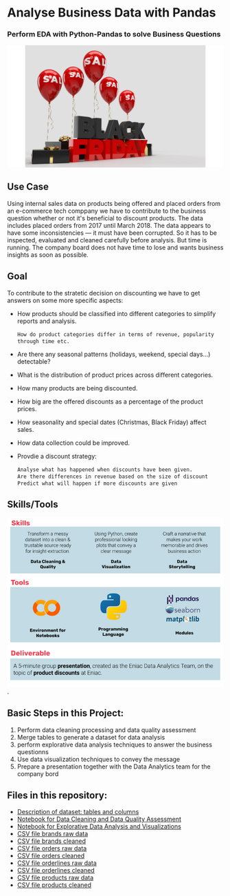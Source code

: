 # Analyse Business Data with Pandas
### Perform EDA with Python-Pandas to solve Business Questions

![](picture_project.png)

## Use Case
Using internal sales data on products being offered and placed orders from an e-commerce tech comppany we have to contribute to the business question whether or not it's beneficial to discount products. The data includes placed orders from 2017 until March 2018. 
The data appears to have some inconsistencies — it must have been corrupted. So it has to be inspected, evaluated and cleaned carefully before analysis. But time is running. The company board does not have time to lose and wants business insights as soon as possible.  

## Goal 
To contribute to the stratetic decision on discounting we have to get answers on some more specific aspects: 
- How products should be classified into different categories to simplify reports and analysis.
      
      How do product categories differ in terms of revenue, popularity through time etc. 
      
- Are there any seasonal patterns (holidays, weekend, special days...) detectable? 
- What is the distribution of product prices across different categories.
- How many products are being discounted.
- How big are the offered discounts as a percentage of the product prices.
- How seasonality and special dates (Christmas, Black Friday) affect sales.
- How data collection could be improved. 
- Provdie a discount strategy: 

      Analyse what has happened when discounts have been given.
      Are there differences in revenue based on the size of discount
      Predict what will happen if more discounts are given

## Skills/Tools

![](tools_skills.png "Tools, skills and steps for the project").


## Basic Steps in this Project: 
1. Perform data cleaning processing and data quality assessment
3. Merge tables to generate a dataset for data analysis
4. perform explorative data analysis techniques to answer the business questionns
5. Use data visualization techniques to convey the message
6. Prepare a presentation together with the Data Analytics team for the company bord


## Files in this repository: 
- [Description of dataset: tables and columns](../main/description_tables_columns.txt)
- [Notebook for Data Cleaning and Data Quality Assessment](../main/data-cleaning-and-merging.ipynb)      
- [Notebook for Explorative Data Analysis and Visualizations](../main/EDA_for_sales-data.ipynb)  
- [CSV file brands raw data](../main/brands.csv)  
- [CSV file brands cleaned](../main/brands_clean.csv)
- [CSV file orders raw data](../main/orders.csv)  
- [CSV file orders cleaned](../main/orders_clean.csv)
- [CSV file orderlines raw data](../main/orderlines.csv)  
- [CSV file orderlines cleaned](../main/orderlines_clean.csv)
- [CSV file products raw data](../main/products.csv)  
- [CSV file products cleaned](../main/products_clean.csv)

